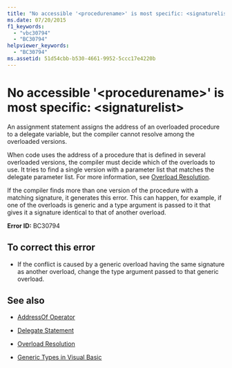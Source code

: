 ```yaml
---
title: "No accessible '<procedurename>' is most specific: <signaturelist>"
ms.date: 07/20/2015
f1_keywords: 
  - "vbc30794"
  - "BC30794"
helpviewer_keywords: 
  - "BC30794"
ms.assetid: 51d54cbb-b530-4661-9952-5ccc17e4220b
---
```

# No accessible '\<procedurename>' is most specific: \<signaturelist>
An assignment statement assigns the address of an overloaded procedure to a delegate variable, but the compiler cannot resolve among the overloaded versions.  
  
 When code uses the address of a procedure that is defined in several overloaded versions, the compiler must decide which of the overloads to use. It tries to find a single version with a parameter list that matches the delegate parameter list. For more information, see [Overload Resolution](../../visual-basic/programming-guide/language-features/procedures/overload-resolution.md).  
  
 If the compiler finds more than one version of the procedure with a matching signature, it generates this error. This can happen, for example, if one of the overloads is generic and a type argument is passed to it that gives it a signature identical to that of another overload.  
  
 **Error ID:** BC30794  
  
## To correct this error  
  
- If the conflict is caused by a generic overload having the same signature as another overload, change the type argument passed to that generic overload.  
  
## See also

- [AddressOf Operator](../../visual-basic/language-reference/operators/addressof-operator.md)
- [Delegate Statement](../../visual-basic/language-reference/statements/delegate-statement.md)

- [Overload Resolution](../../visual-basic/programming-guide/language-features/procedures/overload-resolution.md)
- [Generic Types in Visual Basic](../../visual-basic/programming-guide/language-features/data-types/generic-types.md)
